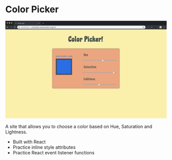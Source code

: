 # Color Picker

<img src="./public/color-picker.png" />

A site that allows you to choose a color based on Hue, Saturation and Lightness.

- Built with React
- Practice inline style attributes
- Practice React event listener functions
